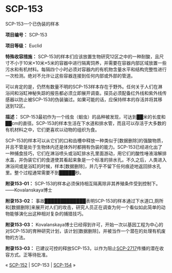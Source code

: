 # SCP-153
                        




SCP-153一个已伪装的样本



**项目编号：** SCP-153

**项目等级：** Euclid

**特殊收容措施：** SCP-153的样本们应该放置生物研究12区之中的一种耐酸，且尺寸不小于10米×10米×5米的容器中进行隔离饲养，并需要在容器内部区域放置一些污水和有机材料。每隔四个小时必须对容器内的有机物含量水平和结构完整性进行一次检测。绝对不允许让这些容器连接到任何内部或外部的管道。

可以肯定的是，仍然有数量不明的SCP-153样本存在于野外。任何关于人们在淋浴间和浴缸神秘失踪的报告都必须立即展开调查。探员必须配备红外线和紫外线传感器以防止被SCP-153的伪装骗过。如果可能的话，应保持样本的存活并将其移送到12区。

**描述：** SCP-153最初作为一个线虫（蛔虫）的品种被发现，可达到██米的长度和██cm的直径。SCP-153的样本生活在下水道和排水管，而且可以存活于大多数的有机材料之中，它们更喜欢以动物的组织为食。

SCP-153的样本可以从它们的口和齿槽中释放一种类似于[数据删除]的强酸物质，并且不管是处于生物体内还是体外时都拥有伪装的能力。SCP-153已经进化出了一种捕食技巧，它们在淋浴喷头或浴缸排水孔里面游动，用它们的酸性唾液溶解排水盖，并伪装它们的食道使其看起来象是一个标准的排水孔。不久之后，人类进入淋浴间或是浴缸的时候，样本[数据删除]，并几乎不留下任何痕迹地返回排水孔里。整个过程通常需要不到█████秒。

**附录153-01：** SCP-153的样本必须保持相互隔离除非其养殖条件受到控制下。——Kovalanskaya博士

**附录153-02：** 事故█████████████表明SCP-153的样本通过下水道口,厕所和[数据删除]来展开对人们的攻击，研究人员正在调查为何一个看似如此简单的动物能够演化出这种相对复杂的捕猎技巧。

**附录153-03：** Kovalanskaya博士已经得到许可，开始一次以基因工程为中心的对SCP-153的育种研究计划，该计划[数据删除]，并被当作一个潜在的处理有机废物的方法。

**附录153-03：** 已建议可控的释放SCP-153，以作为阻止<a shape='rect' class='newpage' href='/scp-2717'>SCP-2717</a>传播的潜在收容方式。正等待批准。



« [SCP-152](/scp-152) | SCP-153 | [SCP-154](/scp-154) »





                    